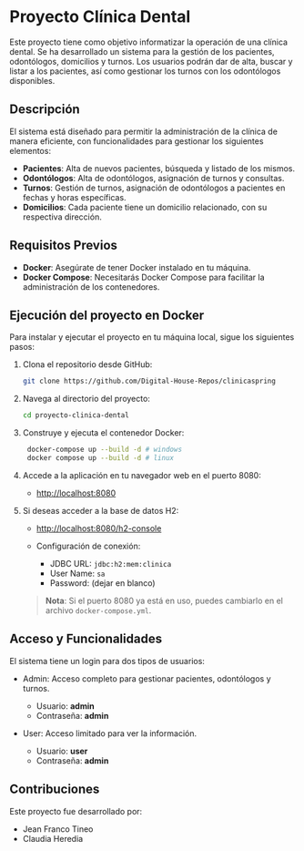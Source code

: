# Proyecto Clínica Dental

Este proyecto tiene como objetivo informatizar la operación de una clínica dental. Se ha desarrollado un sistema para la
gestión de los pacientes, odontólogos, domicilios y turnos. Los usuarios podrán dar de alta, buscar y listar a los
pacientes, así como gestionar los turnos con los odontólogos disponibles.

## Descripción

El sistema está diseñado para permitir la administración de la clínica de manera eficiente, con funcionalidades para
gestionar los siguientes elementos:

- **Pacientes**: Alta de nuevos pacientes, búsqueda y listado de los mismos.
- **Odontólogos**: Alta de odontólogos, asignación de turnos y consultas.
- **Turnos**: Gestión de turnos, asignación de odontólogos a pacientes en fechas y horas específicas.
- **Domicilios**: Cada paciente tiene un domicilio relacionado, con su respectiva dirección.

## Requisitos Previos

- **Docker**: Asegúrate de tener Docker instalado en tu máquina.
- **Docker Compose**: Necesitarás Docker Compose para facilitar la administración de los contenedores.

## Ejecución del proyecto en Docker

Para instalar y ejecutar el proyecto en tu máquina local, sigue los siguientes pasos:

1. Clona el repositorio desde GitHub:
   ```bash
   git clone https://github.com/Digital-House-Repos/clinicaspring
   ```

2. Navega al directorio del proyecto:
   ```bash
   cd proyecto-clinica-dental
   ```

3. Construye y ejecuta el contenedor Docker:
   ```bash
    docker-compose up --build -d # windows
    docker compose up --build -d # linux
   ```

4. Accede a la aplicación en tu navegador web en el puerto 8080:
    - [http://localhost:8080](http://localhost:8080)

5. Si deseas acceder a la base de datos H2:
    - [http://localhost:8080/h2-console](http://localhost:8080/h2-console)

    - Configuración de conexión:
        - JDBC URL: `jdbc:h2:mem:clinica`
        - User Name: `sa`
        - Password: (dejar en blanco)

   > **Nota**: Si el puerto 8080 ya está en uso, puedes cambiarlo en el archivo `docker-compose.yml`.

## Acceso y Funcionalidades

El sistema tiene un login para dos tipos de usuarios:

- Admin: Acceso completo para gestionar pacientes, odontólogos y turnos.

    - Usuario: **admin**
    - Contraseña: **admin**

- User: Acceso limitado para ver la información.
    - Usuario: **user**
    - Contraseña: **admin**

## Contribuciones

Este proyecto fue desarrollado por:

- Jean Franco Tineo
- Claudia Heredia